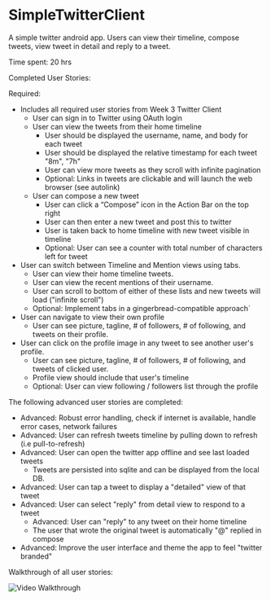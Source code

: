 SimpleTwitterClient
===================

A simple twitter android app. Users can view their timeline, compose tweets, view tweet in detail and reply to a tweet.

Time spent: 20 hrs

Completed User Stories:

Required:

* Includes all required user stories from Week 3 Twitter Client
  * User can sign in to Twitter using OAuth login
  * User can view the tweets from their home timeline
    - User should be displayed the username, name, and body for each tweet
    - User should be displayed the relative timestamp for each tweet "8m", "7h"
    - User can view more tweets as they scroll with infinite pagination
    - Optional: Links in tweets are clickable and will launch the web browser (see autolink)
  * User can compose a new tweet
    - User can click a “Compose” icon in the Action Bar on the top right
    - User can then enter a new tweet and post this to twitter
    - User is taken back to home timeline with new tweet visible in timeline
    - Optional: User can see a counter with total number of characters left for tweet
* User can switch between Timeline and Mention views using tabs.
  * User can view their home timeline tweets.
  * User can view the recent mentions of their username.
  * User can scroll to bottom of either of these lists and new tweets will load ("infinite scroll")
  * Optional: Implement tabs in a gingerbread-compatible approach`
* User can navigate to view their own profile
  * User can see picture, tagline, # of followers, # of following, and tweets on their profile.
* User can click on the profile image in any tweet to see another user's profile.
  * User can see picture, tagline, # of followers, # of following, and tweets of clicked user.
  * Profile view should include that user's timeline
  * Optional: User can view following / followers list through the profile

The following advanced user stories are completed:

* Advanced: Robust error handling, check if internet is available, handle error cases, network failures
* Advanced: User can refresh tweets timeline by pulling down to refresh (i.e pull-to-refresh)
* Advanced: User can open the twitter app offline and see last loaded tweets
  - Tweets are persisted into sqlite and can be displayed from the local DB.
* Advanced: User can tap a tweet to display a "detailed" view of that tweet
* Advanced: User can select "reply" from detail view to respond to a tweet
  * Advanced: User can "reply" to any tweet on their home timeline
  * The user that wrote the original tweet is automatically "@" replied in compose
* Advanced: Improve the user interface and theme the app to feel "twitter branded"


Walkthrough of all user stories:

![Video Walkthrough]()
